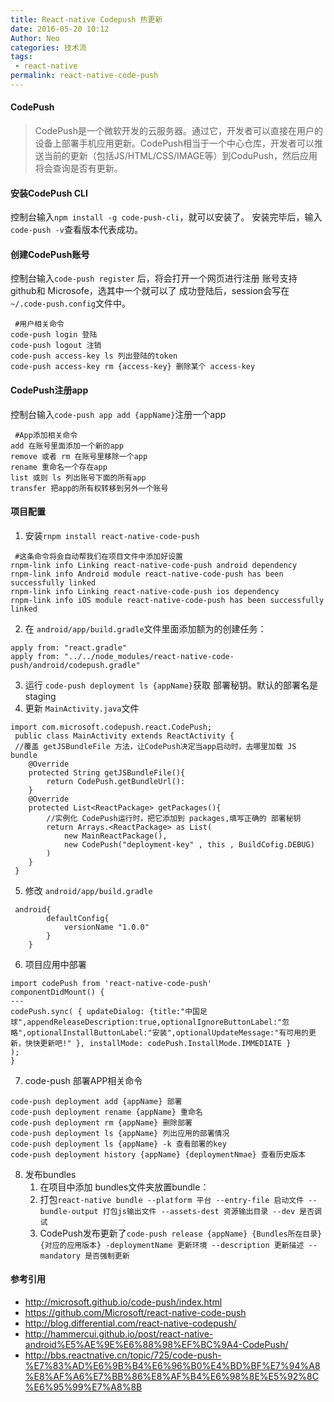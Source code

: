 ```yaml
---
title: React-native Codepush 热更新
date: 2016-05-20 10:12
Author: Neo
categories: 技术流
tags:
 - react-native
permalink: react-native-code-push
---
```



#### CodePush
> CodePush是一个微软开发的云服务器。通过它，开发者可以直接在用户的设备上部署手机应用更新。CodePush相当于一个中心仓库，开发者可以推送当前的更新（包括JS/HTML/CSS/IMAGE等）到CoduPush，然后应用将会查询是否有更新。

#### 安装CodePush CLI
控制台输入`npm install -g code-push-cli`，就可以安装了。
安装完毕后，输入 `code-push -v`查看版本代表成功。
#### 创建CodePush账号
控制台输入`code-push register` 后，将会打开一个网页进行注册
账号支持 github和 Microsofe，选其中一个就可以了
成功登陆后，session会写在 `~/.code-push.config`文件中。

```
 #用户相关命令
code-push login 登陆
code-push logout 注销
code-push access-key ls 列出登陆的token
code-push access-key rm {access-key} 删除某个 access-key
```

#### CodePush注册app
控制台输入`code-push app add {appName}`注册一个app

```
 #App添加相关命令
add 在账号里面添加一个新的app
remove 或者 rm 在账号里移除一个app
rename 重命名一个存在app
list 或则 ls 列出账号下面的所有app
transfer 把app的所有权转移到另外一个账号
```

#### 项目配置
1. 安装`rnpm install react-native-code-push`

```
 #这条命令将会自动帮我们在项目文件中添加好设置
rnpm-link info Linking react-native-code-push android dependency
rnpm-link info Android module react-native-code-push has been successfully linked
rnpm-link info Linking react-native-code-push ios dependency
rnpm-link info iOS module react-native-code-push has been successfully linked
```
 2. 在 `android/app/build.gradle`文件里面添加额为的创建任务：

```    
apply from: "react.gradle"
apply from: "../../node_modules/react-native-code-push/android/codepush.gradle"
```
3. 运行 `code-push deployment ls {appName}`获取 部署秘钥。默认的部署名是 staging
4. 更新 `MainActivity.java`文件

```
import com.microsoft.codepush.react.CodePush;
 public class MainActivity extends ReactActivity {
 //覆盖 getJSBundleFile 方法，让CodePush决定当app启动时，去哪里加载 JS bundle
    @Override
    protected String getJSBundleFile(){
        return CodePush.getBundleUrl():
    }
    @Override 
    protected List<ReactPackage> getPackages(){
        //实例化 CodePush运行时，把它添加到 packages,填写正确的 部署秘钥
        return Arrays.<ReactPackage> as List(
            new MainReactPackage(),
            new CodePush("deployment-key" , this , BuildCofig.DEBUG)
        )
    }   
 }
```
5. 修改 `android/app/build.gradle`

```
 android{
        defaultConfig{
            versionName "1.0.0"
        }
    }
```
6.  项目应用中部署

```
import codePush from 'react-native-code-push'
componentDidMount() {
---
codePush.sync( { updateDialog: {title:"中国足球",appendReleaseDescription:true,optionalIgnoreButtonLabel:"忽略",optionalInstallButtonLabel:"安装",optionalUpdateMessage:"有可用的更新，快快更新吧!" }, installMode: codePush.InstallMode.IMMEDIATE }
);
}
```
7. code-push 部署APP相关命令

```
code-push deployment add {appName} 部署
code-push deployment rename {appName} 重命名
code-push deployment rm {appName} 删除部署
code-push deployment ls {appName} 列出应用的部署情况
code-push deployment ls {appName} -k 查看部署的key
code-push deployment history {appName} {deploymentNmae} 查看历史版本
```
8. 发布bundles 
	 1. 在项目中添加 bundles文件夹放置bundle：
	 2. 打包`react-native bundle --platform 平台 --entry-file 启动文件 --bundle-output 打包js输出文件 --assets-dest 资源输出目录 --dev 是否调试`
	 3. CodePush发布更新了`code-push release {appName} {Bundles所在目录} {对应的应用版本} -deploymentName 更新环境 --description 更新描述 --mandatory 是否强制更新`    
	 
#### 参考引用
- <http://microsoft.github.io/code-push/index.html>
- <https://github.com/Microsoft/react-native-code-push>
- <http://blog.differential.com/react-native-codepush/>
- <http://hammercui.github.io/post/react-native-android%E5%AE%9E%E6%88%98%EF%BC%9A4-CodePush/>
- <http://bbs.reactnative.cn/topic/725/code-push-%E7%83%AD%E6%9B%B4%E6%96%B0%E4%BD%BF%E7%94%A8%E8%AF%A6%E7%BB%86%E8%AF%B4%E6%98%8E%E5%92%8C%E6%95%99%E7%A8%8B>
